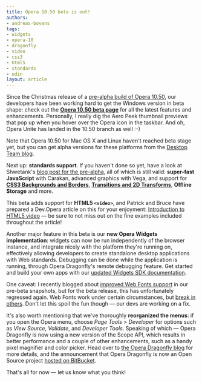 ```yaml
---
title: Opera 10.50 beta is out!
authors:
- andreas-bovens
tags:
- widgets
- opera-10
- dragonfly
- video
- css3
- html5
- standards
- odin
layout: article
---
```

<p>Since the Christmas release of a <a href="http://my.opera.com/desktopteam/blog/2009/12/22/from-all-of-us-to-all-of-you">pre-alpha build of Opera 10.50</a>, our developers have been working hard to get the Windows version in beta shape: check out the <strong><a href="http://www.opera.com/browser/next/">Opera 10.50 beta page</a></strong> for all the latest features and enhancements. Personally, I really dig the Aero Peek thumbnail previews that pop up when you hover over the Opera icon in the taskbar. And oh, Opera Unite has landed in the 10.50 branch as well :-)</p>

<p>Note that Opera 10.50 for Mac OS X and Linux haven&#39;t reached beta stage yet, but you can get alpha versions for these platforms from the <a href="http://my.opera.com/desktopteam/blog/2010/02/11/windows-beta-released-and-more">Desktop Team blog</a>.</p>

<p>Next up: <strong>standards support</strong>. If you haven&#39;t done so yet, have a look at Shwetank&#39;s <a href="http://my.opera.com/ODIN/blog/opera-10-5-pre-alpha-build-released-here-is-whats-new">blog post for the pre-alpha</a>, all of which is still valid: <strong>super-fast JavaScript</strong> with Carakan, advanced graphics with Vega, and support for <strong><a href="http://dev.opera.com/articles/view/css3-border-background-boxshadow/">CSS3 Backgrounds and Borders</a></strong>, <strong><a href="http://dev.opera.com/articles/view/css3-transitions-and-2d-transforms/">Transitions and 2D Transforms</a></strong>, <strong>Offline Storage</strong> and more.</p>

<p>This beta adds support for <strong>HTML5 <code>&lt;video&gt;</code></strong>, and Patrick and Bruce have prepared a Dev.Opera article on this for your enjoyment: <a href="http://dev.opera.com/articles/view/introduction-html5-video/">Introduction to HTML5 video</a> — be sure to not miss out on the fine examples included throughout the article!</p>

<p>Another major feature in this beta is our <strong>new Opera Widgets implementation</strong>: widgets can now be run independently of the browser instance, and integrate nicely with the platform they&#39;re running on, effectively allowing developers to create standalone desktop applications with Web standards. Debugging can be done while the application is running, through Opera Dragonfly&#39;s remote debugging feature. Get started and build your own apps with our <a href="http://dev.opera.com/articles/view/opera-widgets-sdk/">updated Widgets SDK documentation</a>.</p>

<p>One caveat: I recently blogged about <a href="http://my.opera.com/ODIN/blog/updated-web-fonts-support-in-opera-10-5-snapshot-build">improved Web Fonts support</a> in our pre-beta snapshots, but for the beta release, this has unfortunately regressed again. Web Fonts work under certain circumstances, but <a href="http://www.opentype.info/demo/webfontdemo.html">break in others</a>. Don&#39;t let this spoil the fun though — our devs are working on a fix.</p>

<p>It&#39;s also worth mentioning that we&#39;ve thoroughly <strong>reorganized the menus</strong>: if you open the Opera menu, choose <em>Page Tools</em> &gt; <em>Developer</em> for options such as <em>View Source</em>, <em>Validate</em>, and <em>Developer Tools</em>. Speaking of which — Opera Dragonfly is now using a new version of the Scope API, which results in better performance and a couple of other enhancements, such as a handy pixel magnifier and color picker. Head over to <a href="http://my.opera.com/dragonfly/blog/opera-dragonfly-open-for-business">the Opera Dragonfly blog</a> for more details, and the announcement that Opera Dragonfly is now an Open Source project <a href="http://bitbucket.org/scope/dragonfly-stp-1/">hosted on BitBucket</a>.</p>

<p>That&#39;s all for now — let us know what you think!</p>
